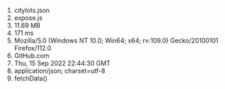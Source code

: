 1. citylots.json
2. expose.js
3. 11.69 MB
4. 171 ms
5. Mozilla/5.0 (Windows NT 10.0; Win64; x64; rv:109.0) Gecko/20100101 Firefox/112.0
6. GitHub.com
7. Thu, 15 Sep 2022 22:44:30 GMT
8. application/json; charset=utf-8
9. fetchData()
